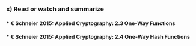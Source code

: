 ### x) Read or watch and summarize
####  * € Schneier 2015: Applied Cryptography: 2.3 One-Way Functions
####  * € Schneier 2015: Applied Cryptography: 2.4 One-Way Hash Functions
